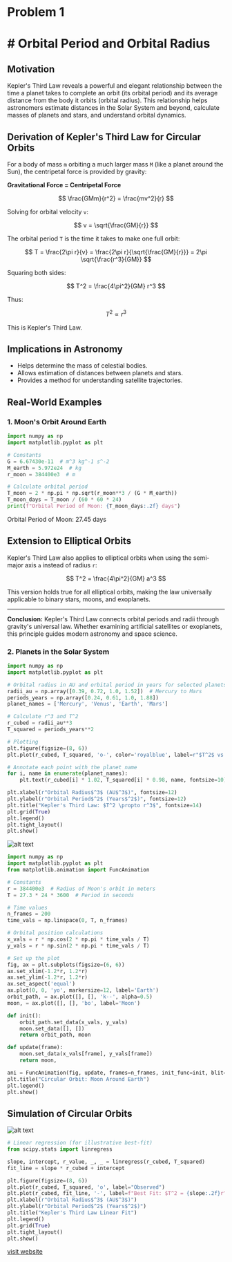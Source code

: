 # Problem 1
# # Orbital Period and Orbital Radius

## Motivation
Kepler's Third Law reveals a powerful and elegant relationship between the time a planet takes to complete an orbit (its orbital period) and its average distance from the body it orbits (orbital radius). This relationship helps astronomers estimate distances in the Solar System and beyond, calculate masses of planets and stars, and understand orbital dynamics.

## Derivation of Kepler's Third Law for Circular Orbits

For a body of mass `m` orbiting a much larger mass `M` (like a planet around the Sun), the centripetal force is provided by gravity:

**Gravitational Force = Centripetal Force**

$$
 \frac{GMm}{r^2} = \frac{mv^2}{r} 
 $$

Solving for orbital velocity `v`:

$$
 v = \sqrt{\frac{GM}{r}} 
 $$

The orbital period `T` is the time it takes to make one full orbit:

$$
 T = \frac{2\pi r}{v} = \frac{2\pi r}{\sqrt{\frac{GM}{r}}} = 2\pi \sqrt{\frac{r^3}{GM}} 
 $$

Squaring both sides:

$$
 T^2 = \frac{4\pi^2}{GM} r^3 
 $$

Thus:

$$
 T^2 \propto r^3 
 $$

This is Kepler's Third Law.

## Implications in Astronomy
- Helps determine the mass of celestial bodies.
- Allows estimation of distances between planets and stars.
- Provides a method for understanding satellite trajectories.

## Real-World Examples

### 1. Moon's Orbit Around Earth
```python
import numpy as np
import matplotlib.pyplot as plt

# Constants
G = 6.67430e-11  # m^3 kg^-1 s^-2
M_earth = 5.972e24  # kg
r_moon = 384400e3  # m

# Calculate orbital period
T_moon = 2 * np.pi * np.sqrt(r_moon**3 / (G * M_earth))
T_moon_days = T_moon / (60 * 60 * 24)
print(f"Orbital Period of Moon: {T_moon_days:.2f} days")
```

Orbital Period of Moon: 27.45 days


## Extension to Elliptical Orbits
Kepler's Third Law also applies to elliptical orbits when using the semi-major axis `a` instead of radius `r`:

$$
 T^2 = \frac{4\pi^2}{GM} a^3 
 $$

This version holds true for all elliptical orbits, making the law universally applicable to binary stars, moons, and exoplanets.

---
**Conclusion:**
Kepler's Third Law connects orbital periods and radii through gravity's universal law. Whether examining artificial satellites or exoplanets, this principle guides modern astronomy and space science.

### 2. Planets in the Solar System

```python
import numpy as np
import matplotlib.pyplot as plt

# Orbital radius in AU and orbital period in years for selected planets
radii_au = np.array([0.39, 0.72, 1.0, 1.52])  # Mercury to Mars
periods_years = np.array([0.24, 0.61, 1.0, 1.88])
planet_names = ['Mercury', 'Venus', 'Earth', 'Mars']

# Calculate r^3 and T^2
r_cubed = radii_au**3
T_squared = periods_years**2

# Plotting
plt.figure(figsize=(8, 6))
plt.plot(r_cubed, T_squared, 'o-', color='royalblue', label=r"$T^2$ vs $r^3$")

# Annotate each point with the planet name
for i, name in enumerate(planet_names):
    plt.text(r_cubed[i] * 1.02, T_squared[i] * 0.98, name, fontsize=10)

plt.xlabel(r"Orbital Radius$^3$ (AU$^3$)", fontsize=12)
plt.ylabel(r"Orbital Period$^2$ (Years$^2$)", fontsize=12)
plt.title("Kepler's Third Law: $T^2 \propto r^3$", fontsize=14)
plt.grid(True)
plt.legend()
plt.tight_layout()
plt.show()
```

![alt text](image-7.png)

```python
import numpy as np
import matplotlib.pyplot as plt
from matplotlib.animation import FuncAnimation

# Constants
r = 384400e3  # Radius of Moon's orbit in meters
T = 27.3 * 24 * 3600  # Period in seconds

# Time values
n_frames = 200
time_vals = np.linspace(0, T, n_frames)

# Orbital position calculations
x_vals = r * np.cos(2 * np.pi * time_vals / T)
y_vals = r * np.sin(2 * np.pi * time_vals / T)

# Set up the plot
fig, ax = plt.subplots(figsize=(6, 6))
ax.set_xlim(-1.2*r, 1.2*r)
ax.set_ylim(-1.2*r, 1.2*r)
ax.set_aspect('equal')
ax.plot(0, 0, 'yo', markersize=12, label='Earth')
orbit_path, = ax.plot([], [], 'k--', alpha=0.5)
moon, = ax.plot([], [], 'bo', label='Moon')

def init():
    orbit_path.set_data(x_vals, y_vals)
    moon.set_data([], [])
    return orbit_path, moon

def update(frame):
    moon.set_data(x_vals[frame], y_vals[frame])
    return moon,

ani = FuncAnimation(fig, update, frames=n_frames, init_func=init, blit=True)
plt.title("Circular Orbit: Moon Around Earth")
plt.legend()
plt.show()
```

## Simulation of Circular Orbits

![alt text](image-1.png)

```python
# Linear regression (for illustrative best-fit)
from scipy.stats import linregress

slope, intercept, r_value, _, _ = linregress(r_cubed, T_squared)
fit_line = slope * r_cubed + intercept

plt.figure(figsize=(8, 6))
plt.plot(r_cubed, T_squared, 'o', label="Observed")
plt.plot(r_cubed, fit_line, '-', label=f"Best Fit: $T^2 = {slope:.2f}r^3 + {intercept:.2f}$")
plt.xlabel(r"Orbital Radius$^3$ (AU$^3$)")
plt.ylabel(r"Orbital Period$^2$ (Years$^2$)")
plt.title("Kepler's Third Law Linear Fit")
plt.legend()
plt.grid(True)
plt.tight_layout()
plt.show()
```

[visit website](https://colab.research.google.com/drive/1lC0fSYjPGOVDlkhdXnOgy7qaNo2snoWs?usp=sharing)

